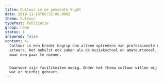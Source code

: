 ```yaml
---
title: Cultuur in de gemeente Vught
date: 2019-11-16T06:32:00.000Z
theme: Cultuur
typePost: Publicatie
group: none
status: 1
answered: false
content: >-
  Cultuur is een breder begrip dan alleen optredens van professionele musici en
  acteurs. Het behelst ook zaken als de muziekschool en amateurtoneel, om er
  maar een paar te noemen. 


  Daarvoor zijn faciliteiten nodig. Onder het thema cultuur willen wij volgen
  wat er hierbij gebeurt.
---
```


